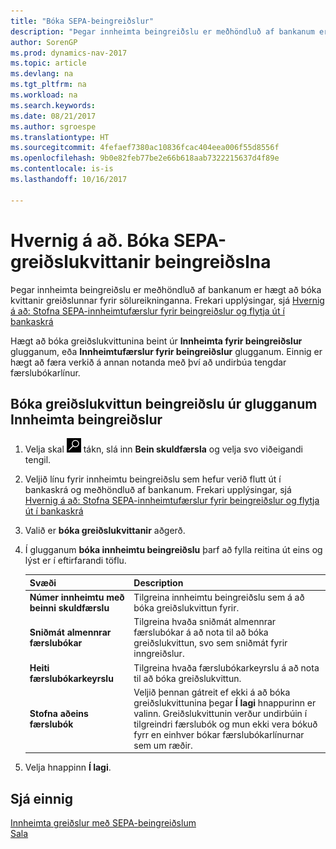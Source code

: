 ```yaml
---
title: "Bóka SEPA-beingreiðslur"
description: "Þegar innheimta beingreiðslu er meðhöndluð af bankanum er hægt að bóka kvittanir greiðslunnar fyrir sölureikninganna."
author: SorenGP
ms.prod: dynamics-nav-2017
ms.topic: article
ms.devlang: na
ms.tgt_pltfrm: na
ms.workload: na
ms.search.keywords: 
ms.date: 08/21/2017
ms.author: sgroespe
ms.translationtype: HT
ms.sourcegitcommit: 4fefaef7380ac10836fcac404eea006f55d8556f
ms.openlocfilehash: 9b0e82feb77be2e66b618aab7322215637d4f89e
ms.contentlocale: is-is
ms.lasthandoff: 10/16/2017

---
```

# <a name="how-to-post-sepa-direct-debit-payment-receipts"></a>Hvernig á að. Bóka SEPA-greiðslukvittanir beingreiðslna
Þegar innheimta beingreiðslu er meðhöndluð af bankanum er hægt að bóka kvittanir greiðslunnar fyrir sölureikninganna. Frekari upplýsingar, sjá [Hvernig á að: Stofna SEPA-innheimtufærslur fyrir beingreiðslur og flytja út í bankaskrá](finance-how-create-sepa-direct-debit-collection-entries-export-bank-file.md)  

Hægt að bóka greiðslukvittunina beint úr **Innheimta fyrir beingreiðslur** glugganum, eða **Innheimtufærslur fyrir beingreiðslur** glugganum. Einnig er hægt að færa verkið á annan notanda með því að undirbúa tengdar færslubókarlínur.  

## <a name="to-post-a-direct-debit-payment-receipt-from-the-direct-debit-collections-window"></a>Bóka greiðslukvittun beingreiðslu úr glugganum Innheimta beingreiðslur  
1. Velja skal ![Leit að síðu eða skýrslu](media/ui-search/search_small.png "Leit að síðu eða skýrslu táknið") tákn, slá inn **Bein skuldfærsla** og velja svo viðeigandi tengil.  
2. Veljið línu fyrir innheimtu beingreiðslu sem hefur verið flutt út í bankaskrá og meðhöndluð af bankanum. Frekari upplýsingar, sjá [Hvernig á að: Stofna SEPA-innheimtufærslur fyrir beingreiðslur og flytja út í bankaskrá](finance-how-create-sepa-direct-debit-collection-entries-export-bank-file.md)  
3. Valið er **bóka greiðslukvittanir** aðgerð.  
4. Í glugganum **bóka innheimtu beingreiðslu** þarf að fylla reitina út eins og lýst er í eftirfarandi töflu.  

    |Svæði|Description|  
    |---------------------------------|---------------------------------------|  
    |**Númer innheimtu með beinni skuldfærslu**|Tilgreina innheimtu beingreiðslu sem á að bóka greiðslukvittun fyrir.|  
    |**Sniðmát almennrar færslubókar**|Tilgreina hvaða sniðmát almennrar færslubókar á að nota til að bóka greiðslukvittun, svo sem sniðmát fyrir inngreiðslur.|  
    |**Heiti færslubókarkeyrslu**|Tilgreina hvaða færslubókarkeyrslu á að nota til að bóka greiðslukvittun.|  
    |**Stofna aðeins færslubók**|Veljið þennan gátreit ef ekki á að bóka greiðslukvittunina þegar **Í lagi** hnappurinn er valinn. Greiðslukvittunin verður undirbúin í tilgreindri færslubók og mun ekki vera bókuð fyrr en einhver bókar færslubókarlínurnar sem um ræðir.|  

5. Velja hnappinn **Í lagi**.  

## <a name="see-also"></a>Sjá einnig  
 [Innheimta greiðslur með SEPA-beingreiðslum](finance-collect-payments-with-sepa-direct-debit.md)   
 [Sala](sales-manage-sales.md)

